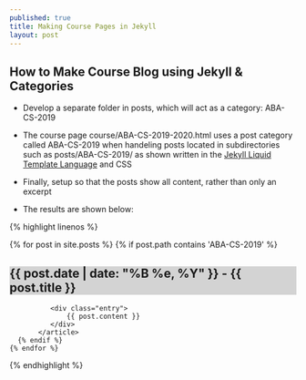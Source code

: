 ```yaml
---
published: true
title: Making Course Pages in Jekyll
layout: post
---
```

## How to Make Course Blog using Jekyll & Categories

- Develop a separate folder in posts, which will act as a category: ABA-CS-2019  
  
- The course page course/ABA-CS-2019-2020.html uses a post category called ABA-CS-2019 when handeling posts located in subdirectories such as posts/ABA-CS-2019/ as shown written in the [Jekyll Liquid Template Language](https://shopify.github.io/liquid/) and CSS
  
- Finally, setup so that the posts show all content, rather than only an excerpt
  
- The results are shown below:
  
{% highlight linenos %}
  <div class="posts">
    {% for post in site.posts %}
      {% if post.path contains 'ABA-CS-2019' %}
          <article class="post">
              <h1 style = background-color:LightGray;>{{ post.date | date: "%B %e, %Y" }} - {{ post.title }}</h1>

              <div class="entry">
                  {{ post.content }}
              </div>
           </article>
      {% endif %}
    {% endfor %}
  </div>
{% endhighlight %}
